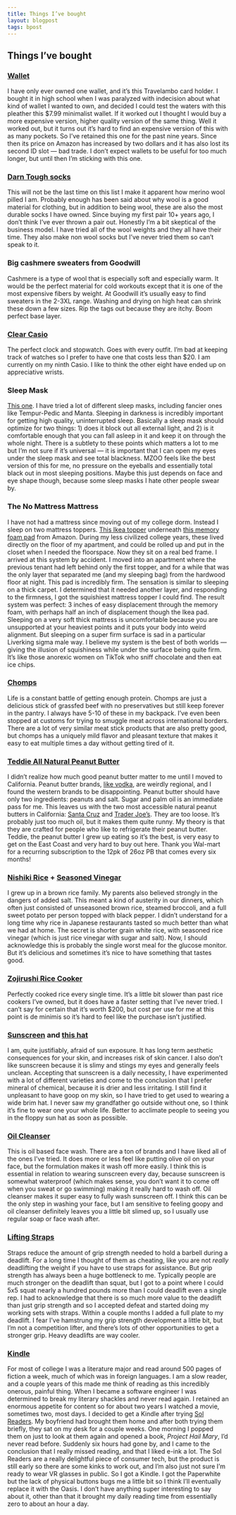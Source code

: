 ```yaml
---
title: Things I’ve bought
layout: blogpost
tags: bpost
---
```


## Things I’ve bought

### [Wallet](https://www.amazon.com/Travelambo-Pocket-Minimalist-Leather-Blocking/dp/B07XFZKVJM/ref=sr_1_5?crid=3OZWN55EISZ7S&dib=eyJ2IjoiMSJ9.IJMmAGpzx2fvgsU6oxNPEuK64SgChATpyEzB55oBypOLAbsf3_GtIpLUfuj2RzqTwNbBapJPqZsO4rzB0oW1350KsSuwm_hgpuTT0YZzQnfudyuO5VSwrEXhs_MQZA5-JrjdpRYhOZXip6odZYnHtYyHcRluco6ms4dl3ulx-e8NjQBR2A2nRGn0BZkur4_3sC-Bs05EZ5Izdf-c35Z9xs8ru8KWOGFYQC7QiPNjL0SA_z3wZYN-VS_wUyK1Y2ML0cymkTnyGciXrJ8xBrR96x7l4R_99QxwTYTgwcBipxg.WCIQzhdij-W-ie_MLjherAmLbpYDAqcxTIUrw1jUzlo&dib_tag=se&keywords=travelambo&qid=1712790771&sprefix=travelambo%2Caps%2C200&sr=8-5&th=1)
I have only ever owned one wallet, and it’s this Travelambo card holder. I bought it in high school when I was paralyzed with indecision about what kind of wallet I wanted to own, and decided I could test the waters with this pleather this $7.99 minimalist wallet. If it worked out I thought I would buy a more expensive version, higher quality version of the same thing. Well it worked out, but it turns out it’s hard to find an expensive version of this with as many pockets. So I’ve retained this one for the past nine years. Since then its price on Amazon has increased by two dollars and it has also lost its second ID slot — bad trade. I don’t expect wallets to be useful for too much longer, but until then I’m sticking with this one.

### [Darn Tough socks](https://darntough.com/pages/sock-finder)
This will not be the last time on this list I make it apparent how merino wool pilled I am. Probably enough has been said about why wool is a good material for clothing, but in addition to being wool, these are also the most durable socks I have owned. Since buying my first pair 10+ years ago, I don’t think I’ve ever thrown a pair out. Honestly I’m a bit skeptical of the business model. I have tried all of the wool weights and they all have their time. They also make non wool socks but I’ve never tried them so can’t speak to it.

### Big cashmere sweaters from Goodwill
Cashmere is a type of wool that is especially soft and especially warm. It would be the perfect material for cold workouts except that it is one of the most expensive fibers by weight. At Goodwill it’s usually easy to find sweaters in the 2-3XL range. Washing and drying on high heat can shrink these down a few sizes. Rip the tags out because they are itchy. Boom perfect base layer. 

### [Clear Casio](https://www.amazon.com/Casio-Quartz-Watch-Resin-Strap/dp/B086RNZX13/ref=sr_1_1?crid=36ORRLQBAYLI&dib=eyJ2IjoiMSJ9.rWZhYY6e_8dR0UTPu7Xi2Ezep_K19otQhRAbaAEjC-FgFPfPbuX0cQk30n5aFB-QfJv0jEOlt-kRn34hXAh6pWIBEy0j9iAtJaNpLO_2O_wThv9gWQvhfzyEqSL7VHetErJOv1wEenIJRX-f-zcc6UJTJ5z76CUghI4bfAbdEcQiev19rTDH5C617Ogazw2fPX-8EUgJcZve5z7PaNVv0P_DAr6_DSCZDUjSeDI824jHcy5xkXz7ASPxjPB1ceg3zlgUed90NMV5o4I_lFQaW9US6lBewOevWyPDx7JsFls.GUxsCH0EPTEgZp-ZXZFCe4JTQBLyosoLehvO_47UYXk&dib_tag=se&keywords=clear+casio&qid=1713553414&sprefix=clear+casio%2Caps%2C149&sr=8-1)
The perfect clock and stopwatch. Goes with every outfit. I’m bad at keeping track of watches so I prefer to have one that costs less than $20. I am currently on my ninth Casio. I like to think the other eight have ended up on appreciative wrists.

### Sleep Mask
[This one](https://www.amazon.com/MZOO-Contoured-Sleeping-Blindfold-Concave/dp/B07YXLYTBN/ref=sr_1_5_pp?crid=3RI2N9VQ41OOJ&dib=eyJ2IjoiMSJ9.g6gbUp1cQktD3v4z12m2J2EZu_ccTxjSW69ISJe4fHot33JTXTTZ4IEBX2o38wrVXAP8yPf2Nu-kiBF-X_gpxiyXcPLM4FJRPG7IEvltF2YtJx16QYSeQ1F1DLbTTWPWe59PYdwXotpmzGScZP1JMJmNvYBACKXg102YO-RKz1m4Ha-Bl4SxSMb6Zd6hr9KrZvxrT-sgFbK8laj3Oysg7n4snM8alDqASTEy1kcZRhStYoyTtgddXM9QMqa1wT3tC7915wBnPdTHYs3zJaIZk20Tkgg6jA2cp418pNbdA5Y.Y7uSDbnuKjk1Y9Oh2J6Fu1NePAoh2WJqgsxI3fC314I&dib_tag=se&keywords=sleep+mask&qid=1712792753&sprefix=sleep+mas%2Caps%2C151&sr=8-5). I have tried a lot of different sleep masks, including fancier ones like Tempur-Pedic and Manta. Sleeping in darkness is incredibly important for getting high quality, uninterrupted sleep. Basically a sleep mask should optimize for two things: 1) does it block out all external light, and 2) is it comfortable enough that you can fall asleep in it and keep it on through the whole night. There is a subtlety to these points which matters a lot to me but I’m not sure if it’s universal — it is important that I can open my eyes under the sleep mask and see total blackness. MZOO feels like the best version of this for me, no pressure on the eyeballs and essentially total black out in most sleeping positions. Maybe this just depends on face and eye shape though, because some sleep masks I hate other people swear by.

### The No Mattress Mattress
I have not had a mattress since moving out of my college dorm. Instead I sleep on two mattress toppers. [This Ikea topper](https://www.ikea.com/us/en/p/tussoey-mattress-topper-white-40298145/) underneath [this memory foam pad](https://www.amazon.com/SMUG-Mattress-Certified-Ventilated-Breathable/dp/B0CQYCL299/ref=sr_1_6?crid=3JXMPWUBAY4Q1&dib=eyJ2IjoiMSJ9.LCtiQ8-ZfMqi2YsJryQj6OlLOVoQ3jrO4wcByItkgBLIZXLbaA2UGT2dRlfLk6fh7LNMQEnzdqTP9UG4wMzCu_rmJrWSrAxOQ-c0Z6Po0TYReM14y2-YFcpbYes36StezZfMhUeHMO1ZLZNh8UvTt2iumKPwN3jh6I-in4avfoZ6OfjiEZGyzHiB_VA7Fqa35OqJQqr-Esr59eIvQbkIXfOVqv_jzUJoxg4uXv8NCbMCv_nxq2SINHva6cmMH8YxRSMuNcDdoJFk4qm3ybmULN76CoVVVkZRjibc9Ix-CvY.7smVWqS2_-7qNTnEgAF0YOg3WHHu5-i2eUSo3psCac0&dib_tag=se&keywords=memory%2Bfoam%2Bmattress%2Btopper&qid=1712793436&sprefix=memory%2Bfoam%2Bmattress%2Btoppe%2Caps%2C159&sr=8-6&th=1) from Amazon. During my less civilized college years, these lived directly on the floor of my apartment, and could be rolled up and put in the closet when I needed the floorspace. Now they sit on a real bed frame. I arrived at this system by accident. I moved into an apartment where the previous tenant had left behind only the first topper, and for a while that was the only layer that separated me (and my sleeping bag) from the hardwood floor at night. This pad is incredibly firm. The sensation is similar to sleeping on a thick carpet. I determined that it needed another layer, and responding to the firmness, I got the squishiest mattress topper I could find. The result system was perfect: 3 inches of easy displacement through the memory foam, with perhaps half an inch of displacement though the Ikea pad. Sleeping on a very soft thick mattress is uncomfortable because you are unsupported at your heaviest points and it puts your body into weird alignment. But sleeping on a super firm surface is sad in a particular Liverking sigma male way. I believe my system is the best of both worlds — giving the illusion of squishiness while under the surface being quite firm. It’s like those anorexic women on TikTok who sniff chocolate and then eat ice chips. 

### [Chomps](https://chomps.com/products/paleo-snack-beef-jerky-stick-spicy-jalapeno)
Life is a constant battle of getting enough protein. Chomps are just a delicious stick of grassfed beef with no preservatives but still keep forever in the pantry. I always have 5-10 of these in my backpack. I’ve even been stopped at customs for trying to smuggle meat across international borders. There are a lot of very similar meat stick products that are also pretty good, but chomps has a uniquely mild flavor and pleasant texture that makes it easy to eat multiple times a day without getting tired of it.

### [Teddie All Natural Peanut Butter](https://teddie.com/products/all-natural-smooth/)
I didn’t realize how much good peanut butter matter to me until I moved to California. Peanut butter brands, [like vodka](https://www.bbc.com/news/magazine-18360315), are weirdly regional, and I found the western brands to be disappointing. Peanut butter should have only two ingredients: peanuts and salt. Sugar and palm oil is an immediate pass for me. This leaves us with the two most accessible natural peanut butters in California: [Santa Cruz](https://shop.smucker.com/collections/santa-cruz-organic/products/santa-cruz-organic-creamy-dark-roasted-peanut-butter?variant=47089606492438) and [Trader Joe’s](https://www.traderjoes.com/home/products/pdp/organic-creamy-peanut-butter-salted-valencia-053441). They are too loose. It’s probably just too much oil, but it makes them quite runny. My theory is that they are crafted for people who like to refrigerate their peanut butter. Teddie, the peanut butter I grew up eating so it’s the best, is very easy to get on the East Coast and very hard to buy out here. Thank you Wal-mart for a recurring subscription to the 12pk of 26oz PB that comes every six months!

### [Nishiki Rice](https://www.amazon.com/Nishiki-Medium-Grain-Rice-Pound/dp/B00852ZN2U) + [Seasoned Vinegar](https://www.amazon.com/Marukan-Seasoned-Gourmet-Vinegar-Bottle/dp/B0CHZ79Y8G/ref=asc_df_B0CHZ79Y8G/?tag=hyprod-20&linkCode=df0&hvadid=686186563595&hvpos=&hvnetw=g&hvrand=10193790649906831447&hvpone=&hvptwo=&hvqmt=&hvdev=c&hvdvcmdl=&hvlocint=&hvlocphy=9031945&hvtargid=pla-2280695803340&psc=1&mcid=fd5b7a3f0685377eb849fc6779aab67d&gad_source=1&gclid=CjwKCAjwrIixBhBbEiwACEqDJXQ7clIs6XwepwURxJf5gukvvRT17dHHQLR-yiVm2BFIBvwjFEnSDxoCmIMQAvD_BwE)
I grew up in a brown rice family. My parents also believed strongly in the dangers of added salt. This meant a kind of austerity in our dinners, which often just consisted of unseasoned brown rice, steamed broccoli, and a full sweet potato per person topped with black pepper.  I didn’t understand for a long time why rice in Japanese restaurants tasted so much better than what we had at home. The secret is shorter grain white rice, with seasoned rice vinegar (which is just rice vinegar with sugar and salt). Now, I should acknowledge this is probably the single worst meal for the glucose monitor. But it’s delicious and sometimes it’s nice to have something that tastes good.

### [Zojirushi Rice Cooker](https://www.walmart.com/ip/Zojirushi-NS-ZCC10WZ-Neuro-Fuzzy-Rice-Cooker-Warmer-5-5-Cup-Uncooked-Premium-White-Made-in-Japan/154473811?wmlspartner=wlpa&selectedSellerId=18084&&adid=22222222227154473811_18084_151088630333_18796277250&wl0=&wl1=g&wl2=c&wl3=665645090603&wl4=pla-1879421055485&wl5=9031945&wl6=&wl7=&wl8=&wl9=pla&wl10=126804529&wl11=online&wl12=154473811_18084&veh=sem&gad_source=1&gclid=CjwKCAjwrIixBhBbEiwACEqDJbMI6FfUlkNWPvvdVcVj55nj1mGM-ptZTVe9DGfvnSANTq6n6k9keBoCw5cQAvD_BwE&gclsrc=aw.ds)
Perfectly cooked rice every single time. It’s a little bit slower than past rice cookers I’ve owned, but it does have a faster setting that I’ve never tried. I can’t say for certain that it’s worth $200, but cost per use for me at this point is de minimis so it’s hard to feel like the purchase isn’t justified. 

### [Sunscreen](https://www.laroche-posay.us/our-products/sun/face-sunscreen/anthelios-mineral-zinc-oxide-sunscreen-spf-50-883140000907.html#tab=description) and [this hat](https://www.adidas.com/us/victory-bucket-hat/FZ6839.html)
I am, quite justifiably, afraid of sun exposure. It has long term aesthetic consequences for your skin, and increases risk of skin cancer. I also don’t like sunscreen because it is slimy and stings my eyes and generally feels unclean. Accepting that sunscreen is a daily necessity, I have experimented with a lot of different varieties and come to the conclusion that I prefer mineral of chemical, because it is drier and less irritating. I still find it unpleasant to have goop on my skin, so I have tried to get used to wearing a wide brim hat. I never saw my grandfather go outside without one, so I think it’s fine to wear one your whole life. Better to acclimate people to seeing you in the floppy sun hat as soon as possible. 

### [Oil Cleanser](https://www.muji.us/products/mild-cleansing-oil-400ml?variant=40082582503614&utm_source=google&utm_medium=cpc&utm_campaign=US%20Shopify%20Feed%20-%20Google%20English&utm_content=Mild%20Cleansing%20Oil%20-%20400mL&gad_source=1&gclid=CjwKCAjwrIixBhBbEiwACEqDJW83KHcQ8BR2I4XQPQ0FtPRA4ePrnXX0p7_uW7BbdnvYoO_jJsLqAxoCMmcQAvD_BwE)
This is oil based face wash. There are a ton of brands and I have liked all of the ones I’ve tried. It does more or less feel like putting olive oil on your face, but the formulation makes it wash off more easily. I think this is essential in relation to wearing sunscreen every day, because sunscreen is somewhat waterproof (which makes sense, you don’t want it to come off when you sweat or go swimming) making it really hard to wash off. Oil cleanser makes it super easy to fully wash sunscreen off. I think this can be the only step in washing your face, but I am sensitive to feeling goopy and oil cleanser definitely leaves you a little bit slimed up, so I usually use regular soap or face wash after.

### [Lifting Straps](https://www.amazon.com/dp/B07BB3VQ42?ref=nb_sb_ss_w_as-reorder_k1_1_14&amp=&crid=2WAPNXWIVLO1I&amp=&sprefix=lifting+straps)
Straps reduce the amount of grip strength needed to hold a barbell during a deadlift. For a long time I thought of them as cheating, like you are not *really* deadlifting the weight if you have to use straps for assistance. But grip strength has always been a huge bottleneck to me. Typically people are much stronger on the deadlift than squat, but I got to a point where I could 5x5 squat nearly a hundred pounds more than I could deadlift even a single rep. I had to acknowledge that there is so much more value to the deadlift than just grip strength and so I accepted defeat and started doing my working sets with straps. Within a couple months I added a full plate to my deadlift. I fear I’ve hamstrung my grip strength development a little bit, but I’m not a competition lifter, and there’s lots of other opportunities to get a stronger grip. Heavy deadlifts are way cooler. 

### [Kindle](https://www.amazon.com/Kindle-Paperwhite-16-GB-adjustable/dp/B09TMN58KL/ref=sr_1_1?crid=2IE8EU2WI3NKX&dib=eyJ2IjoiMSJ9.7uTvzD0efbY72ZEoJs3EYRV1xnSowjgrGvxrKiS6nVE41PuJ2BH0AS-1gsHYntLFFAQj3X1w4yhSm8o8fSFzham-eTmh795tIeS-0Eo8zmzmO88rtuVK0Ng62t7sdsAkUmIkPWzwoLlcua8KXTjIsoel4VnWc7VXEOWpXDTNVLNAUVfiLXWb1FxSC-96gQgopLAaHo7Y5KgulOffk9QoImSAadspm5AZoyggsDPWQn1xlfRE39qJua2bHy4lmMyYJvh_a_Mw-X7-32YaVeRSdDYp8LZaBOfDHZaU32RYwfg.7k36dT5s8UbsqX5gAn7LhM_lai0U5qlmliVcVIxVpVk&dib_tag=se&keywords=kindle+paperwhite+8gb&qid=1713552688&s=amazon-devices&sprefix=kindle+paperwhite+8gb%2Camazon-devices%2C144&sr=1-1)
For most of college I was a literature major and read around 500 pages of fiction a week, much of which was in foreign languages. I am a slow reader, and a couple years of this made me think of reading as this incredibly onerous, painful thing. When I became a software engineer I was determined to break my literary shackles and never read again. I retained an enormous appetite for content so for about two years I watched a movie, sometimes two, most days. I decided to get a Kindle after trying [Sol Readers](https://solreader.com/). My boyfriend had brought them home and after both trying them briefly, they sat on my desk for a couple weeks. One morning I popped them on just to look at them again and opened a book, *Project Hail Mary*, I’d never read before. Suddenly six hours had gone by, and I came to the conclusion that I really missed reading, and that I liked e-ink a lot. The Sol Readers are a really delightful piece of consumer tech, but the product is still early so there are some kinks to work out, and I’m also just not sure I’m ready to wear VR glasses in public. So I got a Kindle. I got the Paperwhite but the lack of physical buttons bugs me a little bit so I think I’ll eventually replace it with the Oasis. I don’t have anything super interesting to say about it, other than that it brought my daily reading time from essentially zero to about an hour a day.

